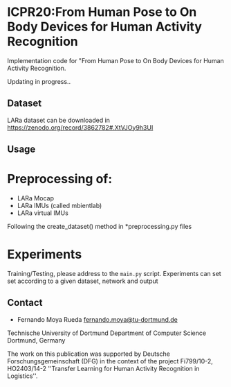 # ICPR20:From Human Pose to On Body Devices for Human Activity Recognition
Implementation code for "From Human Pose to On Body Devices for Human Activity Recognition.

Updating in progress..

## Dataset

LARa dataset can be downloaded in https://zenodo.org/record/3862782#.XtVJOy9h3UI

## Usage

# Preprocessing of:
 - LARa Mocap
 - LARa IMUs (called mbientlab)
 - LARa virtual IMUs

Following the create_dataset() method in *preprocessing.py files

# Experiments
Training/Testing, please address to the `main.py` script.
Experiments can set set according to a given dataset, network and output

## Contact

  - Fernando Moya Rueda   fernando.moya@tu-dortmund.de
  
Technische University of Dortmund
Department of Computer Science
Dortmund, Germany
  
  
The work on this publication was supported by Deutsche Forschungsgemeinschaft (DFG) in the context of the project Fi799/10-2, HO2403/14-2 ''Transfer Learning for Human Activity Recognition in Logistics''.
